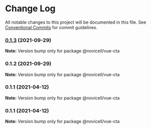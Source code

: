 # Change Log

All notable changes to this project will be documented in this file.
See [Conventional Commits](https://conventionalcommits.org) for commit guidelines.

### [0.1.3](https://github.com/Novicell/frontend-packages/compare/@novicell/vue-cta@0.1.2...@novicell/vue-cta@0.1.3) (2021-09-29)

**Note:** Version bump only for package @novicell/vue-cta





### 0.1.2 (2021-09-29)

**Note:** Version bump only for package @novicell/vue-cta





### 0.1.1 (2021-04-12)

**Note:** Version bump only for package @novicell/vue-cta





### 0.1.1 (2021-04-12)

**Note:** Version bump only for package @novicell/vue-cta
